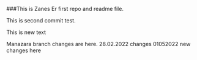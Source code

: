 ###This is Zanes Er first repo and readme file.

This is second commit test. 

This is new text

Manazara branch changes are here. 
28.02.2022 changes
01052022 new changes here

